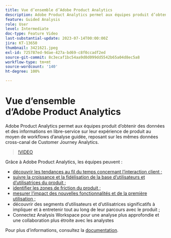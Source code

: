 ```yaml
---
title: Vue d’ensemble d’Adobe Product Analytics
description: Adobe Product Analytics permet aux équipes produit d’obtenir des données et des informations en libre-service sur leur expérience de produit au moyen de workflows d’analyse guidée, reposant sur les mêmes données cross-canal de Customer Journey Analytics.
feature: Guided Analysis
role: User
level: Intermediate
doc-type: Feature Video
last-substantial-update: 2023-07-14T00:00:00Z
jira: KT-13650
thumbnail: 3421621.jpeg
exl-id: 725787ed-9dae-427a-bd69-c8f0ccadf2ed
source-git-commit: 8c3ecaf1bc54aa9d0d099dd5542b65a04d8ec5a8
workflow-type: tm+mt
source-wordcount: '140'
ht-degree: 100%

---
```


# Vue d’ensemble d’Adobe Product Analytics

Adobe Product Analytics permet aux équipes produit d’obtenir des données et des informations en libre-service sur leur expérience de produit au moyen de workflows d’analyse guidée, reposant sur les mêmes données cross-canal de Customer Journey Analytics.

>[!VIDEO](https://video.tv.adobe.com/v/3421621/?learn=on)

Grâce à Adobe Product Analytics, les équipes peuvent :

* [découvrir les tendances au fil du temps concernant l’interaction client ;](../guided-analysis/trends.md)
* [suivre la croissance et la fidélisation de la base d’utilisateurs et d’utilisatrices du produit ;](../guided-analysis/active-growth.md)
* [identifier les zones de friction du produit ;](../guided-analysis/funnel.md)
* [mesurer l’impact des nouvelles fonctionnalités et de la première utilisation ;](../guided-analysis/release-impact.md)
* découvrir des segments d’utilisateurs et d’utilisatrices significatifs à impliquer et à entretenir tout au long de leur parcours avec le produit ;
* Connectez Analysis Workspace pour une analyse plus approfondie et une collaboration plus étroite avec les analystes

Pour plus dʼinformations, consultez la [documentation](https://experienceleague.adobe.com/fr/docs/analytics-platform/using/guided-analysis/overview).
